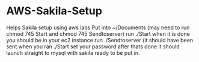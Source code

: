 # AWS-Sakila-Setup
Helps Sakila setup using aws labs
Put into ~/Documents
(may need to run chmod 745 Start and chmod 745 Sendtoserver)
run ./Start 
when it is done you should be in your ec2 instance
run ./Sendtoserver (it should have been sent when you ran ./Start
set your password after thats done it should launch straight to mysql with sakila ready to be put in.

